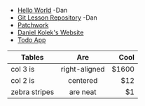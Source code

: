 * [Hello World](https://github.com/kolekd/hello-world)  -Dan
* [Git Lesson Repository](https://github.com/kolekd/git-lesson-repository)  -Dan
* [Patchwork](https://github.com/kolekd/patchwork)
* [Daniel Kolek's Website](https://github.com/kolekd/http-kolekd.github.io)
* [Todo App](https://github.com/kolekd/todo-app)

| Tables        | Are           | Cool  |
| ------------- |:-------------:| -----:|
| col 3 is      | right-aligned | $1600 |
| col 2 is      | centered      |   $12 |
| zebra stripes | are neat      |    $1 |
